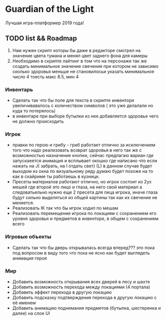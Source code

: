  # Guardian of the Light
Лучшая игра-платформер 2019 года!

## TODO list && Roadmap
1) Нам нужен скрипт которы  бы даже в редакторе смотрел на значение цвета тумана и менял цвет заднего фона для камеры
2) Необходимо в скрипте лайтинг в том что на персонаже так же создать минимальное значение свечения при котором не зависимо сколько здоровья меньше не становилосьи указать минимальное число 4 тоесть макс 8.5, мин 4


### Инвентарь

- Сделать так что бы поле для текста в скрипте инвенторя увеличивавалось с количеством символов ( это уже делалали но куда то потерялось)
- в инвентаре при выборе бутылки из нее добавляется здоровье чего не должно происходить

### Игрок
- правки по герою и грибу - гриб работает отлично за исключением того что надо реализовать возврат здоровья в него так же с возможностью назначение кнопки, сейчас предлагаю  вариан  где  запускаеется анимация и всплывает окошко где написано  что если нажать на J( забрать, на I отдать свет) (L) в данном случае будет выходом из окна по визуальному ряду думаю будет похоже на то как в скайриме ты работаешь в кузнице.
- Пресеты материалов работают отлично, но  игрок состоит из 2ух мешей где второй это лицо и глаза, на него свой материал а следоватьельно нужно еще 2 пресета для лица игрока, иначе глаза будут сильно выделяться из общей картины так как их свечение не меняется.
- Реализовать IK так что бы игрок ходил по мешам
- Реализовать перемещение игрока по локациям с сохранением его уровня здоровья и предметов в инвенторе, в общем с сохранением всего

### Игровые объекты
- Сделать так что бы дверь открывалась всегда вперед??? это пока под вопросом в виду того что пока не ясно как будет выглядеть анимация героя

### Мир

* Добавить возможность открывания всех дверей в лесу и шахте
* Добавить возможность перехода между локациями (4 портала) 
* Добавить эффект перехода в другую локацию
* Добавить подсказку подтверждения перехода в другую локацию с её именем
* Добавить анимацию поднимания предметов (бутылка, шестеренка и далее) на слое UI

